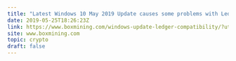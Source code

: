 ```yaml
---
title: "Latest Windows 10 May 2019 Update causes some problems with Ledger Nano S browser support"
date: 2019-05-25T18:26:23Z
link: https://www.boxmining.com/windows-update-ledger-compatibility/?utm_medium=RSS&utm_source=hune
site: www.boxmining.com
topic: crypto
draft: false
---
```

